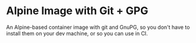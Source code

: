 # Alpine Image with Git + GPG [![<gsaslis>](https://circleci.com/gh/gsaslis/alpine-git-gpg.svg?style=shield)](https://circleci.com/gh/gsaslis/alpine-git-gpg)

An Alpine-based container image with git and GnuPG, so you don't have to install them on your dev machine, or so you can use in CI.
